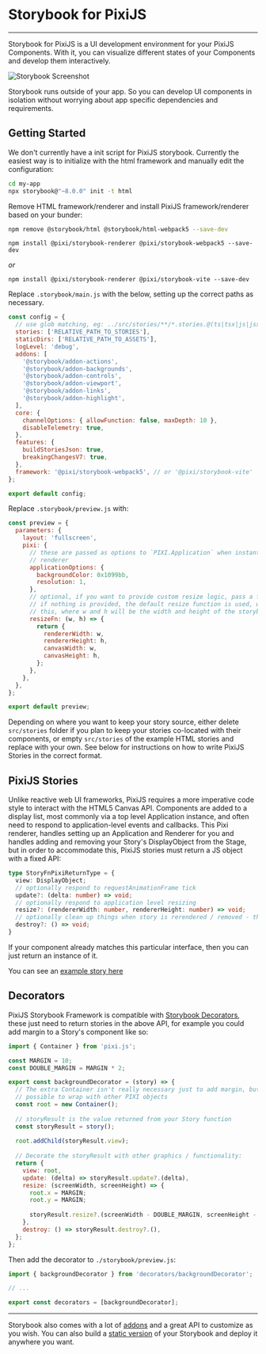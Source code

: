 # Storybook for PixiJS

---

Storybook for PixiJS is a UI development environment for your PixiJS Components.
With it, you can visualize different states of your Components and develop them interactively.

![Storybook Screenshot](https://github.com/storybookjs/storybook/blob/main/media/storybook-intro.gif)

Storybook runs outside of your app.
So you can develop UI components in isolation without worrying about app specific dependencies and requirements.

## Getting Started

We don't currently have a init script for PixiJS storybook. Currently the easiest way is
to initialize with the html framework and manually edit the configuration:

```sh
cd my-app
npx storybook@"~8.0.0" init -t html
```

Remove HTML framework/renderer and install PixiJS framework/renderer based on your bunder:

```sh
npm remove @storybook/html @storybook/html-webpack5 --save-dev
```

```
npm install @pixi/storybook-renderer @pixi/storybook-webpack5 --save-dev
```
_or_
```
npm install @pixi/storybook-renderer @pixi/storybook-vite --save-dev
```

Replace `.storybook/main.js` with the below, setting up the correct paths as necessary.

```javascript
const config = {
  // use glob matching, eg: ../src/stories/**/*.stories.@(ts|tsx|js|jsx|mdx)
  stories: ['RELATIVE_PATH_TO_STORIES'],
  staticDirs: ['RELATIVE_PATH_TO_ASSETS'],
  logLevel: 'debug',
  addons: [
    '@storybook/addon-actions',
    '@storybook/addon-backgrounds',
    '@storybook/addon-controls',
    '@storybook/addon-viewport',
    '@storybook/addon-links',
    '@storybook/addon-highlight',
  ],
  core: {
    channelOptions: { allowFunction: false, maxDepth: 10 },
    disableTelemetry: true,
  },
  features: {
    buildStoriesJson: true,
    breakingChangesV7: true,
  },
  framework: '@pixi/storybook-webpack5', // or '@pixi/storybook-vite'
};

export default config;
```

Replace `.storybook/preview.js` with:

```javascript
const preview = {
  parameters: { 
    layout: 'fullscreen', 
    pixi: {
      // these are passed as options to `PIXI.Application` when instantiated by the 
      // renderer
      applicationOptions: {
        backgroundColor: 0x1099bb,
        resolution: 1,
      },
      // optional, if you want to provide custom resize logic, pass a function here,
      // if nothing is provided, the default resize function is used, which looks like
      // this, where w and h will be the width and height of the storybook canvas.
      resizeFn: (w, h) => {
        return {
          rendererWidth: w,
          rendererHeight: h,
          canvasWidth: w,
          canvasHeight: h,
        };
      },
    },
  },
};

export default preview;
```

Depending on where you want to keep your story source, either delete `src/stories` folder
if you plan to keep your stories co-located with their components, or empty `src/stories`
of the example HTML stories and replace with your own. See below for instructions on
how to write PixiJS Stories in the correct format.

## PixiJS Stories

Unlike reactive web UI frameworks, PixiJS requires a more imperative code style to interact
with the HTML5 Canvas API. Components are added to a display list, most commonly via a
top level Application instance, and often need to respond to application-level events and
callbacks. This Pixi renderer, handles setting up an Application and Renderer for you
and handles adding and removing your Story's DisplayObject from the Stage, but in order to
accommodate this, PixiJS stories must return a JS object with a fixed API:

```typescript
type StoryFnPixiReturnType = {
  view: DisplayObject; 
  // optionally respond to requestAnimationFrame tick
  update?: (delta: number) => void;
  // optionally respond to application level resizing
  resize?: (rendererWidth: number, rendererHeight: number) => void;
  // optionally clean up things when story is rerendered / removed - this happens a lot, so do it!
  destroy?: () => void;
}
```

If your component already matches this particular interface, then you can just return an
instance of it.

You can see an [example story here](https://github.com/pixijs/pixi-storybook/tree/main/packages/example)

## Decorators

PixiJS Storybook Framework is compatible with [Storybook Decorators](https://storybook.js.org/docs/react/writing-stories/decorators),
these just need to return stories in the above API, for example you could add margin to a 
Story's component like so:

```javascript
import { Container } from 'pixi.js';

const MARGIN = 10;
const DOUBLE_MARGIN = MARGIN * 2;

export const backgroundDecorator = (story) => {
  // The extra Container isn't really necessary just to add margin, but it shows how it's
  // possible to wrap with other PIXI objects
  const root = new Container();
  
  // storyResult is the value returned from your Story function
  const storyResult = story();
  
  root.addChild(storyResult.view);
  
  // Decorate the storyResult with other graphics / functionality:
  return {
    view: root,
    update: (delta) => storyResult.update?.(delta),
    resize: (screenWidth, screenHeight) => {
      root.x = MARGIN;
      root.y = MARGIN;
      
      storyResult.resize?.(screenWidth - DOUBLE_MARGIN, screenHeight - DOUBLE_MARGIN);
    },
    destroy: () => storyResult.destroy?.(),
  };
};
```
Then add the decorator to `./storybook/preview.js`:

```javascript
import { backgroundDecorator } from 'decorators/backgroundDecorator';

// ...

export const decorators = [backgroundDecorator];
```
---

Storybook also comes with a lot of [addons](https://storybook.js.org/addons) and a great API to customize as you wish.
You can also build a [static version](https://storybook.js.org/docs/html/sharing/publish-storybook) of your Storybook and deploy it anywhere you want.
